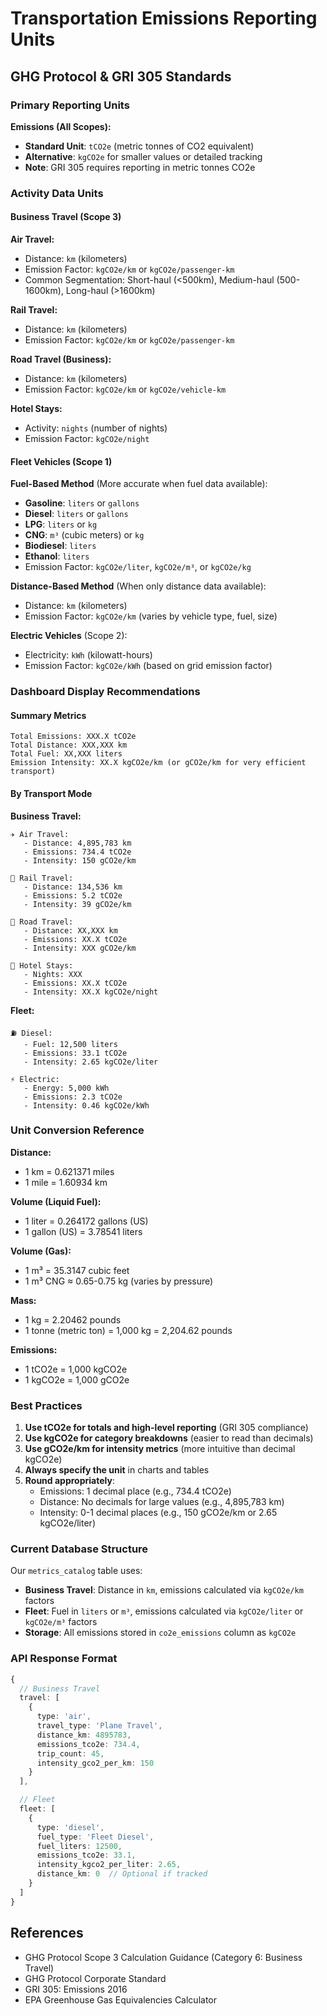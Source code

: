 # Transportation Emissions Reporting Units

## GHG Protocol & GRI 305 Standards

### Primary Reporting Units

**Emissions (All Scopes):**
- **Standard Unit**: `tCO2e` (metric tonnes of CO2 equivalent)
- **Alternative**: `kgCO2e` for smaller values or detailed tracking
- **Note**: GRI 305 requires reporting in metric tonnes CO2e

### Activity Data Units

#### Business Travel (Scope 3)

**Air Travel:**
- Distance: `km` (kilometers)
- Emission Factor: `kgCO2e/km` or `kgCO2e/passenger-km`
- Common Segmentation: Short-haul (<500km), Medium-haul (500-1600km), Long-haul (>1600km)

**Rail Travel:**
- Distance: `km` (kilometers)
- Emission Factor: `kgCO2e/km` or `kgCO2e/passenger-km`

**Road Travel (Business):**
- Distance: `km` (kilometers)
- Emission Factor: `kgCO2e/km` or `kgCO2e/vehicle-km`

**Hotel Stays:**
- Activity: `nights` (number of nights)
- Emission Factor: `kgCO2e/night`

#### Fleet Vehicles (Scope 1)

**Fuel-Based Method** (More accurate when fuel data available):
- **Gasoline**: `liters` or `gallons`
- **Diesel**: `liters` or `gallons`
- **LPG**: `liters` or `kg`
- **CNG**: `m³` (cubic meters) or `kg`
- **Biodiesel**: `liters`
- **Ethanol**: `liters`
- Emission Factor: `kgCO2e/liter`, `kgCO2e/m³`, or `kgCO2e/kg`

**Distance-Based Method** (When only distance data available):
- Distance: `km` (kilometers)
- Emission Factor: `kgCO2e/km` (varies by vehicle type, fuel, size)

**Electric Vehicles** (Scope 2):
- Electricity: `kWh` (kilowatt-hours)
- Emission Factor: `kgCO2e/kWh` (based on grid emission factor)

### Dashboard Display Recommendations

#### Summary Metrics

```
Total Emissions: XXX.X tCO2e
Total Distance: XXX,XXX km
Total Fuel: XX,XXX liters
Emission Intensity: XX.X kgCO2e/km (or gCO2e/km for very efficient transport)
```

#### By Transport Mode

**Business Travel:**
```
✈️ Air Travel:
   - Distance: 4,895,783 km
   - Emissions: 734.4 tCO2e
   - Intensity: 150 gCO2e/km

🚆 Rail Travel:
   - Distance: 134,536 km
   - Emissions: 5.2 tCO2e
   - Intensity: 39 gCO2e/km

🚗 Road Travel:
   - Distance: XX,XXX km
   - Emissions: XX.X tCO2e
   - Intensity: XXX gCO2e/km

🏨 Hotel Stays:
   - Nights: XXX
   - Emissions: XX.X tCO2e
   - Intensity: XX.X kgCO2e/night
```

**Fleet:**
```
⛽ Diesel:
   - Fuel: 12,500 liters
   - Emissions: 33.1 tCO2e
   - Intensity: 2.65 kgCO2e/liter

⚡ Electric:
   - Energy: 5,000 kWh
   - Emissions: 2.3 tCO2e
   - Intensity: 0.46 kgCO2e/kWh
```

### Unit Conversion Reference

**Distance:**
- 1 km = 0.621371 miles
- 1 mile = 1.60934 km

**Volume (Liquid Fuel):**
- 1 liter = 0.264172 gallons (US)
- 1 gallon (US) = 3.78541 liters

**Volume (Gas):**
- 1 m³ = 35.3147 cubic feet
- 1 m³ CNG ≈ 0.65-0.75 kg (varies by pressure)

**Mass:**
- 1 kg = 2.20462 pounds
- 1 tonne (metric ton) = 1,000 kg = 2,204.62 pounds

**Emissions:**
- 1 tCO2e = 1,000 kgCO2e
- 1 kgCO2e = 1,000 gCO2e

### Best Practices

1. **Use tCO2e for totals and high-level reporting** (GRI 305 compliance)
2. **Use kgCO2e for category breakdowns** (easier to read than decimals)
3. **Use gCO2e/km for intensity metrics** (more intuitive than decimal kgCO2e)
4. **Always specify the unit** in charts and tables
5. **Round appropriately**:
   - Emissions: 1 decimal place (e.g., 734.4 tCO2e)
   - Distance: No decimals for large values (e.g., 4,895,783 km)
   - Intensity: 0-1 decimal places (e.g., 150 gCO2e/km or 2.65 kgCO2e/liter)

### Current Database Structure

Our `metrics_catalog` table uses:
- **Business Travel**: Distance in `km`, emissions calculated via `kgCO2e/km` factors
- **Fleet**: Fuel in `liters` or `m³`, emissions calculated via `kgCO2e/liter` or `kgCO2e/m³` factors
- **Storage**: All emissions stored in `co2e_emissions` column as `kgCO2e`

### API Response Format

```typescript
{
  // Business Travel
  travel: [
    {
      type: 'air',
      travel_type: 'Plane Travel',
      distance_km: 4895783,
      emissions_tco2e: 734.4,
      trip_count: 45,
      intensity_gco2_per_km: 150
    }
  ],

  // Fleet
  fleet: [
    {
      type: 'diesel',
      fuel_type: 'Fleet Diesel',
      fuel_liters: 12500,
      emissions_tco2e: 33.1,
      intensity_kgco2_per_liter: 2.65,
      distance_km: 0  // Optional if tracked
    }
  ]
}
```

## References

- GHG Protocol Scope 3 Calculation Guidance (Category 6: Business Travel)
- GHG Protocol Corporate Standard
- GRI 305: Emissions 2016
- EPA Greenhouse Gas Equivalencies Calculator
